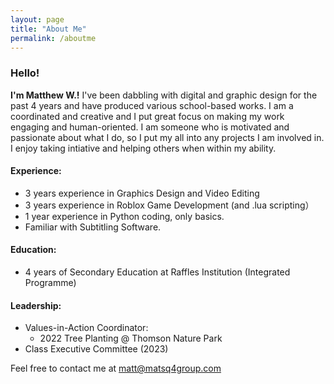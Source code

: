 ```yaml
---
layout: page
title: "About Me"
permalink: /aboutme
---
```


### Hello!

**I'm Matthew W.!** I've been dabbling with digital and graphic design for the past 4 years and have produced various school-based works. I am a coordinated and creative
and I put great focus on making my work engaging and human-oriented. I am someone who is motivated and passionate about what I do, so I put my all into any projects
I am involved in. I enjoy taking intiative and helping others when within my ability.

#### Experience:
  - 3 years experience in Graphics Design and Video Editing
  - 3 years experience in Roblox Game Development (and .lua scripting）
  - 1 year experience in Python coding, only basics.
  - Familiar with Subtitling Software.

#### Education:
  - 4 years of Secondary Education at Raffles Institution (Integrated Programme)

#### Leadership:
  - Values-in-Action Coordinator:
    - 2022 Tree Planting @ Thomson Nature Park
  - Class Executive Committee (2023)


Feel free to contact me at matt@matsq4group.com
